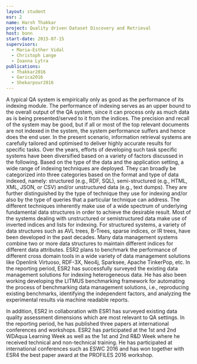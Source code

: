 ```yaml
---
layout: student
esr: 2
name: Harsh Thakkar
project: Quality driven Dataset Discovery and Retrieval
host: bonn
start-date: 2015-07-15
supervisors:
  - Maria-Esther Vidal
  - Christoph Lange
  - Ioanna Lytra
publications:
  - Thakkar2016
  - Garica2016
  - Shekarpour2016
---
```

A typical QA system is empirically only as good as the performance of its indexing module. The performance of indexing serves as an upper bound to the overall output of the QA system, since it can process only as much data as is being presented/served to it from the indices. The precision and recall of the system may be good, but if all or most of the top relevant documents are not indexed in the system, the system performance suffers and hence does the end user. In the present scenario, information retrieval systems are carefully tailored and optimised to deliver highly accurate results for specific tasks. Over the years, efforts of developing such task specific systems have been diversified based on a variety of factors discussed in the following. Based on the type of the data and the application setting, a wide range of indexing techniques are deployed. They can broadly be categorized into three categories based on the format and type of data indexed, namely: structured (e.g., RDF, SQL), semi-structured (e.g., HTML, XML, JSON, or CSV) and/or unstructured data (e.g., text dumps). They are further distinguished by the type of technique they use for indexing and/or also by the type of queries that a particular technique can address. The different techniques inherently make use of a wide spectrum of underlying fundamental data structures in order to achieve the desirable result. Most of the systems dealing with unstructured or semistructured data make use of inverted indices and lists for indexing. For structured systems, a variety of data structures such as AVL trees, B-Trees, sparse indices, or IR trees, have been developed in the past decades. Many data management systems combine two or more data structures to maintain different indices for different data attributes. ESR2 plans to benchmark the performance of different cross domain tools in a wide variety of data management solutions like Openlink Virtuoso, RDF-3X, Neo4j, Sparksee, Apache TinkerPop, etc. In the reporting period, ESR2 has successfully surveyed the existing data management solutions for indexing heterogeneous data. He has also been working developing the LITMUS benchmarking framework for automating the process of benchmarking data management solutions, i.e., reproducing existing benchmarks, identifying the independent factors, and analyzing the experimental results via machine readable reports.

In addition, ESR2 in collaboration with ESR1 has surveyed existing data quality assessment dimensions which are most relevant to QA settings. In the reporting period, he has published three papers at international conferences and workshops. ESR2 has participated at the 1st and 2nd WDAqua Learning Week as well as the 1st and 2nd R&D Week where he received technical and non-technical training. He has participated at international conferences such as ESWC 2016 and has won together with ESR4 the best paper award at the PROFILES 2016 workshop.
